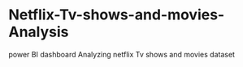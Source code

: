 # Netflix-Tv-shows-and-movies-Analysis
power BI dashboard Analyzing netflix Tv shows and movies dataset

